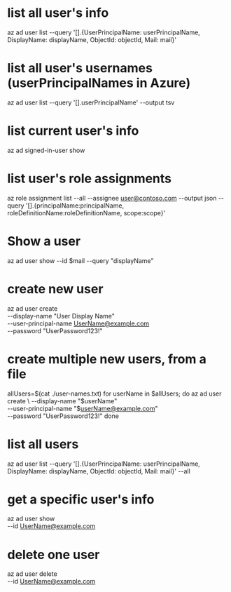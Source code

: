 # list all user's info
az ad user list --query '[].{UserPrincipalName: userPrincipalName, DisplayName: displayName, ObjectId: objectId, Mail: mail}'

# list all user's usernames (userPrincipalNames in Azure)
az ad user list --query '[].userPrincipalName' --output tsv

# list current user's info
az ad signed-in-user show

# list user's role assignments
az role assignment list --all --assignee user@contoso.com --output json --query '[].{principalName:principalName, roleDefinitionName:roleDefinitionName, scope:scope}'

# Show a user
az ad user show --id $mail --query "displayName"

# create new user
az ad user create \
    --display-name "User Display Name" \
    --user-principal-name UserName@example.com \
    --password "UserPassword123!"

# create multiple new users, from a file
allUsers=$(cat ./user-names.txt)
for userName in $allUsers; do
    az ad user create \
        --display-name "$userName" \
        --user-principal-name "$userName@example.com" \
        --password "UserPassword123!"
done

# list all users
az ad user list --query '[].{UserPrincipalName: userPrincipalName, DisplayName: displayName, ObjectId: objectId, Mail: mail}' --all

# get a specific user's info
az ad user show \
    --id UserName@example.com

# delete one user
az ad user delete \
    --id UserName@example.com

